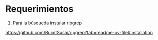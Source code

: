 # Requerimientos

1. Para la búsqueda instalar ripgrep

https://github.com/BurntSushi/ripgrep?tab=readme-ov-file#installation
